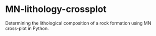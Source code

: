 # MN-lithology-crossplot
Determining the lithological composition of a rock formation using MN cross-plot in Python.
